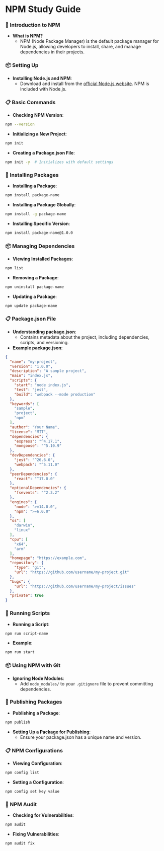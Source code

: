 # NPM Study Guide

### 📄 Introduction to NPM
- **What is NPM?**
  - NPM (Node Package Manager) is the default package manager for Node.js, allowing developers to install, share, and manage dependencies in their projects.

### 📦 Setting Up
- **Installing Node.js and NPM**:
  - Download and install from the [official Node.js website](https://nodejs.org/). NPM is included with Node.js.

### 📋 Basic Commands
- **Checking NPM Version**:
```bash
npm --version
```
- **Initializing a New Project**:
```bash
npm init
```
- **Creating a Package.json File**:
```bash
npm init -y  # Initializes with default settings
```

### 🔄 Installing Packages
- **Installing a Package**:
```bash
npm install package-name
```
- **Installing a Package Globally**:
```bash
npm install -g package-name
```
- **Installing Specific Version**:
```bash
npm install package-name@1.0.0
```

### 📦 Managing Dependencies
- **Viewing Installed Packages**:
```bash
npm list
```
- **Removing a Package**:
```bash
npm uninstall package-name
```
- **Updating a Package**:
```bash
npm update package-name
```

### 📋 Package.json File
- **Understanding package.json**:
  - Contains metadata about the project, including dependencies, scripts, and versioning.
- **Example package.json**:
```json
{
  "name": "my-project",
  "version": "1.0.0",
  "description": "A sample project",
  "main": "index.js",
  "scripts": {
    "start": "node index.js",
    "test": "jest",
    "build": "webpack --mode production"
  },
  "keywords": [
    "sample",
    "project",
    "npm"
  ],
  "author": "Your Name",
  "license": "MIT",
  "dependencies": {
    "express": "^4.17.1",
    "mongoose": "^5.10.9"
  },
  "devDependencies": {
    "jest": "^26.6.0",
    "webpack": "^5.11.0"
  },
  "peerDependencies": {
    "react": "^17.0.0"
  },
  "optionalDependencies": {
    "fsevents": "^2.3.2"
  },
  "engines": {
    "node": ">=14.0.0",
    "npm": ">=6.0.0"
  },
  "os": [
    "darwin",
    "linux"
  ],
  "cpu": [
    "x64",
    "arm"
  ],
  "homepage": "https://example.com",
  "repository": {
    "type": "git",
    "url": "https://github.com/username/my-project.git"
  },
  "bugs": {
    "url": "https://github.com/username/my-project/issues"
  },
  "private": true
}
```

### 🔄 Running Scripts
- **Running a Script**:
```bash
npm run script-name
```
- **Example**:
```bash
npm run start
```

### 📦 Using NPM with Git
- **Ignoring Node Modules**:
  - Add `node_modules/` to your `.gitignore` file to prevent committing dependencies.

### 🔄 Publishing Packages
- **Publishing a Package**:
```bash
npm publish
```
- **Setting Up a Package for Publishing**:
  - Ensure your package.json has a unique name and version.

### 📋 NPM Configurations
- **Viewing Configuration**:
```bash
npm config list
```
- **Setting a Configuration**:
```bash
npm config set key value
```

### 🔄 NPM Audit
- **Checking for Vulnerabilities**:
```bash
npm audit
```
- **Fixing Vulnerabilities**:
```bash
npm audit fix
```
